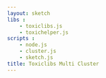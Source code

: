 ```yaml
---
layout: sketch
libs : 
    - toxiclibs.js
    - toxichelper.js
scripts : 
    - node.js
    - cluster.js
    - sketch.js
title: Toxiclibs Multi Cluster
---
```

